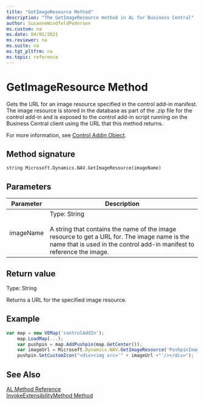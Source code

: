 ```yaml
---
title: "GetImageResource Method"
description: "The GetImageResource method in AL for Business Central"
author: SusanneWindfeldPedersen
ms.custom: na
ms.date: 04/01/2021
ms.reviewer: na
ms.suite: na
ms.tgt_pltfrm: na
ms.topic: reference
---
```


# GetImageResource Method

Gets the URL for an image resource specified in the control add-in manifest. The image resource is stored in the database as part of the .zip file for the control add-in and is exposed to the control add-in script running on the Business Central client using the URL that this method returns. 

For more information, see [Control Addin Object](../devenv-control-addin-object.md). 
  
## Method signature  

`string Microsoft.Dynamics.NAV.GetImageResource(imageName)`  
  
## Parameters  
  
|Parameter|Description|  
|---------------|-----------------|  
|imageName|Type: String<br /><br /> A string that contains the name of the image resource to get a URL for. The image name is the name that is used in the control add-in manifest to reference the image.|  
  
## Return value  

Type: String  
  
Returns a URL for the specified image resource.  
  
## Example  
  
```javascript
var map = new VEMap('controlAddIn');  
    map.LoadMap(...);  
    var pushpin = map.AddPushpin(map.GetCenter());  
    var imageUrl = Microsoft.Dynamics.NAV.GetImageResource('PushpinImage.png');  
    pushpin.SetCustomIcon("<div><img src='" + imageUrl +"'/></div>");   
```  

## See Also

[AL Method Reference](../methods-auto/library.md)  
[InvokeExtensibilityMethod Method](devenv-invokeextensibility-method.md)